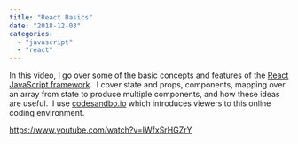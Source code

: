 ```yaml
---
title: "React Basics"
date: "2018-12-03"
categories: 
  - "javascript"
  - "react"
---
```


In this video, I go over some of the basic concepts and features of the [React JavaScript framework](https://www.youtube.com/watch?v=IWfxSrHGZrY).  I cover state and props, components, mapping over an array from state to produce multiple components, and how these ideas are useful.  I use [codesandbo.io](http://codesandbox.io) which introduces viewers to this online coding environment.

https://www.youtube.com/watch?v=IWfxSrHGZrY
